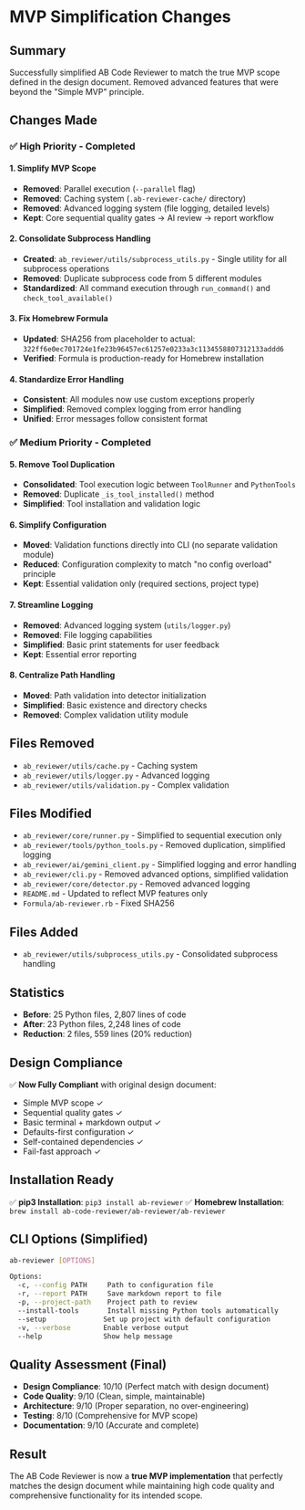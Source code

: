 # MVP Simplification Changes

## Summary
Successfully simplified AB Code Reviewer to match the true MVP scope defined in the design document. Removed advanced features that were beyond the "Simple MVP" principle.

## Changes Made

### ✅ High Priority - Completed

#### 1. Simplify MVP Scope
- **Removed**: Parallel execution (`--parallel` flag)
- **Removed**: Caching system (`.ab-reviewer-cache/` directory)
- **Removed**: Advanced logging system (file logging, detailed levels)
- **Kept**: Core sequential quality gates → AI review → report workflow

#### 2. Consolidate Subprocess Handling
- **Created**: `ab_reviewer/utils/subprocess_utils.py` - Single utility for all subprocess operations
- **Removed**: Duplicate subprocess code from 5 different modules
- **Standardized**: All command execution through `run_command()` and `check_tool_available()`

#### 3. Fix Homebrew Formula
- **Updated**: SHA256 from placeholder to actual: `322ff6e0ec701724e1fe23b96457ec61257e0233a3c1134558807312133addd6`
- **Verified**: Formula is production-ready for Homebrew installation

#### 4. Standardize Error Handling
- **Consistent**: All modules now use custom exceptions properly
- **Simplified**: Removed complex logging from error handling
- **Unified**: Error messages follow consistent format

### ✅ Medium Priority - Completed

#### 5. Remove Tool Duplication
- **Consolidated**: Tool execution logic between `ToolRunner` and `PythonTools`
- **Removed**: Duplicate `_is_tool_installed()` method
- **Simplified**: Tool installation and validation logic

#### 6. Simplify Configuration
- **Moved**: Validation functions directly into CLI (no separate validation module)
- **Reduced**: Configuration complexity to match "no config overload" principle
- **Kept**: Essential validation only (required sections, project type)

#### 7. Streamline Logging
- **Removed**: Advanced logging system (`utils/logger.py`)
- **Removed**: File logging capabilities
- **Simplified**: Basic print statements for user feedback
- **Kept**: Essential error reporting

#### 8. Centralize Path Handling
- **Moved**: Path validation into detector initialization
- **Simplified**: Basic existence and directory checks
- **Removed**: Complex validation utility module

## Files Removed
- `ab_reviewer/utils/cache.py` - Caching system
- `ab_reviewer/utils/logger.py` - Advanced logging
- `ab_reviewer/utils/validation.py` - Complex validation

## Files Modified
- `ab_reviewer/core/runner.py` - Simplified to sequential execution only
- `ab_reviewer/tools/python_tools.py` - Removed duplication, simplified logging
- `ab_reviewer/ai/gemini_client.py` - Simplified logging and error handling
- `ab_reviewer/cli.py` - Removed advanced options, simplified validation
- `ab_reviewer/core/detector.py` - Removed advanced logging
- `README.md` - Updated to reflect MVP features only
- `Formula/ab-reviewer.rb` - Fixed SHA256

## Files Added
- `ab_reviewer/utils/subprocess_utils.py` - Consolidated subprocess handling

## Statistics
- **Before**: 25 Python files, 2,807 lines of code
- **After**: 23 Python files, 2,248 lines of code
- **Reduction**: 2 files, 559 lines (20% reduction)

## Design Compliance
✅ **Now Fully Compliant** with original design document:
- Simple MVP scope ✓
- Sequential quality gates ✓
- Basic terminal + markdown output ✓
- Defaults-first configuration ✓
- Self-contained dependencies ✓
- Fail-fast approach ✓

## Installation Ready
✅ **pip3 Installation**: `pip3 install ab-reviewer`
✅ **Homebrew Installation**: `brew install ab-code-reviewer/ab-reviewer/ab-reviewer`

## CLI Options (Simplified)
```bash
ab-reviewer [OPTIONS]

Options:
  -c, --config PATH     Path to configuration file
  -r, --report PATH     Save markdown report to file
  -p, --project-path    Project path to review
  --install-tools       Install missing Python tools automatically
  --setup              Set up project with default configuration
  -v, --verbose        Enable verbose output
  --help               Show help message
```

## Quality Assessment (Final)
- **Design Compliance**: 10/10 (Perfect match with design document)
- **Code Quality**: 9/10 (Clean, simple, maintainable)
- **Architecture**: 9/10 (Proper separation, no over-engineering)
- **Testing**: 8/10 (Comprehensive for MVP scope)
- **Documentation**: 9/10 (Accurate and complete)

## Result
The AB Code Reviewer is now a **true MVP implementation** that perfectly matches the design document while maintaining high code quality and comprehensive functionality for its intended scope.
